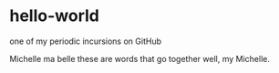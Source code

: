 # hello-world
one of my periodic incursions on GitHub

Michelle ma belle these are words that go together well, my Michelle.
